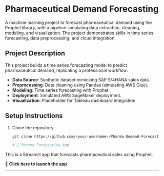 # Pharmaceutical Demand Forecasting

A machine learning project to forecast pharmaceutical demand using the Prophet library, with a pipeline simulating data extraction, cleaning, modeling, and visualization. The project demonstrates skills in time series forecasting, data preprocessing, and cloud integration.

## Project Description
This project builds a time series forecasting model to predict pharmaceutical demand, replicating a professional workflow:
- **Data Source**: Synthetic dataset mimicking SAP S/4HANA sales data.
- **Preprocessing**: Data cleaning using Pandas (simulating AWS Glue).
- **Modeling**: Time series forecasting with Prophet.
- **Deployment**: Simulated AWS SageMaker deployment.
- **Visualization**: Placeholder for Tableau dashboard integration.

## Setup Instructions
1. Clone the repository:
   ```bash
   git clone https://github.com/<your-username>/Pharma-Demand-Forecasting.git

   # 💊 Pharma Forecasting App

This is a Streamlit app that forecasts pharmaceutical sales using Prophet.

🔗 **[Click here to launch the app](https://pharma-forecasting-app.streamlit.app)**

---
